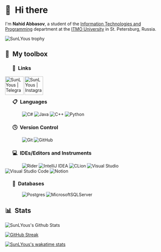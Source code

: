 # 👋 &nbsp;Hi there

I'm **Nahid Abbasov**, a student of the [Information Technologies and Programming](https://en.itmo.ru/en/faculty/7/Information_Technologies_and_Programming_Faculty.htm) department at the [ITMO University](https://en.itmo.ru/en/) in St. Petersburg, Russia.



![SunLYous trophy](https://github-profile-trophy.vercel.app/?username=SunLYous)


## 🧰 &nbsp;My toolbox

### &nbsp; &nbsp; &nbsp; 🔗 &nbsp;Links
&nbsp; &nbsp; &nbsp; &nbsp; &nbsp; &nbsp; &nbsp;
[<img align="left" alt="SunLYous | Telegram" width="60px" src="https://img.icons8.com/fluency/48/000000/telegram-app.png" />][telegram]
[<img align="left" alt="SunLYous | Instagram" width="60px" src="https://img.icons8.com/fluency/48/000000/instagram-new.png" />][instagram]

[telegram]: https://t.me/SunLYous
[instagram]: https://instagram.com/sunlyous

&nbsp; &nbsp; &nbsp; &nbsp; &nbsp; &nbsp; &nbsp;

### &nbsp; &nbsp; &nbsp; 📋 &nbsp;Languages

&nbsp; &nbsp; &nbsp; &nbsp; &nbsp; &nbsp; &nbsp;
![C#](https://img.shields.io/badge/c%23-%23239120.svg?style=for-the-badge&logo=c-sharp&logoColor=white)
![Java](https://img.shields.io/badge/java-%23ED8B00.svg?style=for-the-badge&logo=java&logoColor=white)
![C++](https://img.shields.io/badge/c++-%2300599C.svg?style=for-the-badge&logo=c%2B%2B&logoColor=white)
![Python](https://img.shields.io/badge/python-3670A0?style=for-the-badge&logo=python&logoColor=ffdd54)
### &nbsp; &nbsp; &nbsp; 🕓 &nbsp;Version Control

&nbsp; &nbsp; &nbsp; &nbsp; &nbsp; &nbsp; &nbsp;
![Git](https://img.shields.io/badge/git-%23F05033.svg?style=for-the-badge&logo=git&logoColor=white)
![GitHub](https://img.shields.io/badge/github-%23121011.svg?style=for-the-badge&logo=github&logoColor=white)

### &nbsp; &nbsp; &nbsp; 💻 &nbsp;IDEs/Editors and Instruments

&nbsp; &nbsp; &nbsp; &nbsp; &nbsp; &nbsp; &nbsp;
![Rider](https://img.shields.io/badge/Rider-000000.svg?style=for-the-badge&logo=Rider&logoColor=white&color=black&labelColor=crimson)
![IntelliJ IDEA](https://img.shields.io/badge/IntelliJIDEA-000000.svg?style=for-the-badge&logo=intellij-idea&logoColor=white)
![CLion](https://img.shields.io/badge/CLion-3DDC84.svg?style=for-the-badge&logo=CLion&logoColor=white)
![Visual Studio](https://img.shields.io/badge/Visual%20Studio-5C2D91.svg?style=for-the-badge&logo=visual-studio&logoColor=white)
![Visual Studio Code](https://img.shields.io/badge/Visual%20Studio%20Code-0078d7.svg?style=for-the-badge&logo=visual-studio-code&logoColor=white)
![Notion](https://img.shields.io/badge/Notion-%23000000.svg?style=for-the-badge&logo=notion&logoColor=white)

### &nbsp; &nbsp; &nbsp; 💾 &nbsp;Databases

&nbsp; &nbsp; &nbsp; &nbsp; &nbsp; &nbsp; &nbsp;
![Postgres](https://img.shields.io/badge/postgres-%23316192.svg?style=for-the-badge&logo=postgresql&logoColor=white)
![MicrosoftSQLServer](https://img.shields.io/badge/Microsoft%20SQL%20Sever-CC2927?style=for-the-badge&logo=microsoft%20sql%20server&logoColor=white)

## 📊 &nbsp;Stats

![SunLYous's Github Stats](https://github-readme-stats.vercel.app/api?username=SunLYous&hide=issues,prs&show_icons=true&theme=radical)


[![GitHub Streak](https://streak-stats.demolab.com?user=SunLYous&theme=radical)](https://git.io/streak-stats)

[![SunLYous's wakatime stats](https://github-readme-stats.vercel.app/api/wakatime?username=SunLYous&layout=compact&langs_count=10&show_icons=true&theme=radical)](https://github.com/anuraghazra/github-readme-stats)
